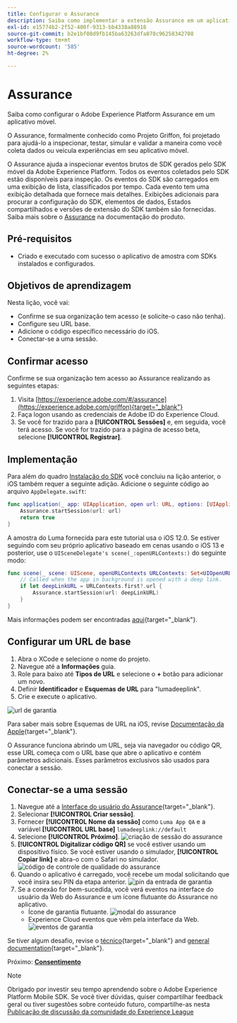 ```yaml
---
title: Configurar o Assurance
description: Saiba como implementar a extensão Assurance em um aplicativo móvel.
exl-id: e15774b2-2f52-400f-9313-bb4338a88918
source-git-commit: b2e1bf08d9fb145ba63263dfa078c96258342708
workflow-type: tm+mt
source-wordcount: '585'
ht-degree: 2%

---
```


# Assurance

Saiba como configurar o Adobe Experience Platform Assurance em um aplicativo móvel.

O Assurance, formalmente conhecido como Projeto Griffon, foi projetado para ajudá-lo a inspecionar, testar, simular e validar a maneira como você coleta dados ou veicula experiências em seu aplicativo móvel.

O Assurance ajuda a inspecionar eventos brutos de SDK gerados pelo SDK móvel da Adobe Experience Platform. Todos os eventos coletados pelo SDK estão disponíveis para inspeção. Os eventos do SDK são carregados em uma exibição de lista, classificados por tempo. Cada evento tem uma exibição detalhada que fornece mais detalhes. Exibições adicionais para procurar a configuração do SDK, elementos de dados, Estados compartilhados e versões de extensão do SDK também são fornecidas. Saiba mais sobre o [Assurance](https://experienceleague.adobe.com/docs/experience-platform/assurance/home.html) na documentação do produto.


## Pré-requisitos

* Criado e executado com sucesso o aplicativo de amostra com SDKs instalados e configurados.

## Objetivos de aprendizagem

Nesta lição, você vai:

* Confirme se sua organização tem acesso (e solicite-o caso não tenha).
* Configure seu URL base.
* Adicione o código específico necessário do iOS.
* Conectar-se a uma sessão.

## Confirmar acesso

Confirme se sua organização tem acesso ao Assurance realizando as seguintes etapas:

1. Visita [https://experience.adobe.com/#/assurance](https://experience.adobe.com/griffon){target="_blank"}
1. Faça logon usando as credenciais de Adobe ID do Experience Cloud.
1. Se você for trazido para a **[!UICONTROL Sessões]** e, em seguida, você terá acesso. Se você for trazido para a página de acesso beta, selecione **[!UICONTROL Registrar]**.

## Implementação

Para além do quadro [Instalação do SDK](install-sdks.md) você concluiu na lição anterior, o iOS também requer a seguinte adição. Adicione o seguinte código ao arquivo `AppDelegate.swift`:

```swift
func application(_ app: UIApplication, open url: URL, options: [UIApplication.OpenURLOptionsKey: Any] = [:]) -> Bool {
    Assurance.startSession(url: url)
    return true
}
```

A amostra do Luma fornecida para este tutorial usa o iOS 12.0. Se estiver seguindo com seu próprio aplicativo baseado em cenas usando o iOS 13 e posterior, use o `UISceneDelegate's scene(_:openURLContexts:)` do seguinte modo:

```swift
func scene(_ scene: UIScene, openURLContexts URLContexts: Set<UIOpenURLContext>) {
    // Called when the app in background is opened with a deep link.
    if let deepLinkURL = URLContexts.first?.url {
        Assurance.startSession(url: deepLinkURL)
    }
}
```

Mais informações podem ser encontradas [aqui](https://developer.adobe.com/client-sdks/documentation/platform-assurance-sdk/api-reference/){target="_blank"}.

## Configurar um URL de base

1. Abra o XCode e selecione o nome do projeto.
1. Navegue até a **Informações** guia.
1. Role para baixo até **Tipos de URL** e selecione o **+** botão para adicionar um novo.
1. Definir **Identificador** e **Esquemas de URL** para &quot;lumadeeplink&quot;.
1. Crie e execute o aplicativo.

![url de garantia](assets/mobile-assurance-url-type.png)

Para saber mais sobre Esquemas de URL na iOS, revise [Documentação da Apple](https://developer.apple.com/documentation/xcode/defining-a-custom-url-scheme-for-your-app){target="_blank"}.

O Assurance funciona abrindo um URL, seja via navegador ou código QR, esse URL começa com o URL base que abre o aplicativo e contém parâmetros adicionais. Esses parâmetros exclusivos são usados para conectar a sessão.

## Conectar-se a uma sessão

1. Navegue até a [Interface do usuário do Assurance](https://experience.adobe.com/griffon){target="_blank"}.
1. Selecionar **[!UICONTROL Criar sessão]**.
1. Fornecer **[!UICONTROL Nome da sessão]** como `Luma App QA` e a variável **[!UICONTROL URL base]** `lumadeeplink://default`
1. Selecione **[!UICONTROL Próximo]**.
   ![criação de sessão do assurance](assets/mobile-assurance-create-session.png)
1. **[!UICONTROL Digitalizar código QR]** se você estiver usando um dispositivo físico. Se você estiver usando o simulador, **[!UICONTROL Copiar link]** e abra-o com o Safari no simulador.
   ![código de controle de qualidade do assurance](assets/mobile-assurance-qr-code.png)
1. Quando o aplicativo é carregado, você recebe um modal solicitando que você insira seu PIN da etapa anterior.
   ![pin da entrada de garantia](assets/mobile-assurance-enter-pin.png)
1. Se a conexão for bem-sucedida, você verá eventos na interface do usuário da Web do Assurance e um ícone flutuante do Assurance no aplicativo.
   * Ícone de garantia flutuante.
      ![modal do assurance](assets/mobile-assurance-modal.png)
   * Experience Cloud eventos que vêm pela interface da Web.
      ![eventos de garantia](assets/mobile-assurance-events.png)

Se tiver algum desafio, revise o [técnico](https://developer.adobe.com/client-sdks/documentation/platform-assurance-sdk/){target="_blank"} and [general documentation](https://experienceleague.adobe.com/docs/experience-platform/assurance/home.html){target="_blank"}.

Próximo: **[Consentimento](consent.md)**

>[!NOTE]
>
>Obrigado por investir seu tempo aprendendo sobre o Adobe Experience Platform Mobile SDK. Se você tiver dúvidas, quiser compartilhar feedback geral ou tiver sugestões sobre conteúdo futuro, compartilhe-as nesta [Publicação de discussão da comunidade do Experience League](https://experienceleaguecommunities.adobe.com/t5/adobe-experience-platform-launch/tutorial-discussion-implement-adobe-experience-cloud-in-mobile/td-p/443796)
